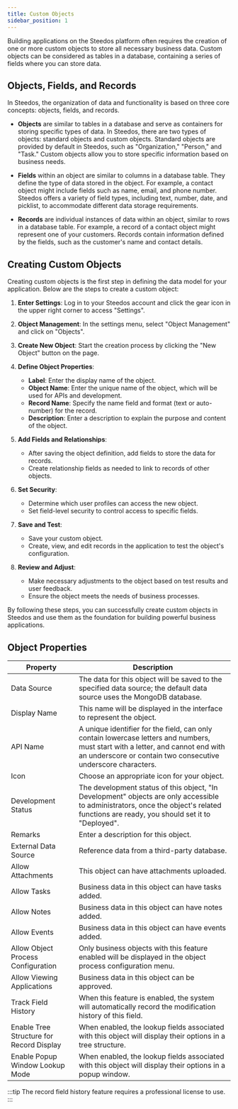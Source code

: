```yaml
---
title: Custom Objects
sidebar_position: 1
---
```


Building applications on the Steedos platform often requires the creation of one or more custom objects to store all necessary business data. Custom objects can be considered as tables in a database, containing a series of fields where you can store data.

## Objects, Fields, and Records

In Steedos, the organization of data and functionality is based on three core concepts: objects, fields, and records.

- **Objects** are similar to tables in a database and serve as containers for storing specific types of data. In Steedos, there are two types of objects: standard objects and custom objects. Standard objects are provided by default in Steedos, such as "Organization," "Person," and "Task." Custom objects allow you to store specific information based on business needs.

- **Fields** within an object are similar to columns in a database table. They define the type of data stored in the object. For example, a contact object might include fields such as name, email, and phone number. Steedos offers a variety of field types, including text, number, date, and picklist, to accommodate different data storage requirements.

- **Records** are individual instances of data within an object, similar to rows in a database table. For example, a record of a contact object might represent one of your customers. Records contain information defined by the fields, such as the customer's name and contact details.

## Creating Custom Objects

Creating custom objects is the first step in defining the data model for your application. Below are the steps to create a custom object:

1. **Enter Settings**: Log in to your Steedos account and click the gear icon in the upper right corner to access "Settings".

2. **Object Management**: In the settings menu, select "Object Management" and click on "Objects".

3. **Create New Object**: Start the creation process by clicking the "New Object" button on the page.

4. **Define Object Properties**:
   - **Label**: Enter the display name of the object.
   - **Object Name**: Enter the unique name of the object, which will be used for APIs and development.
   - **Record Name**: Specify the name field and format (text or auto-number) for the record.
   - **Description**: Enter a description to explain the purpose and content of the object.

5. **Add Fields and Relationships**:
   - After saving the object definition, add fields to store the data for records.
   - Create relationship fields as needed to link to records of other objects.

6. **Set Security**:
   - Determine which user profiles can access the new object.
   - Set field-level security to control access to specific fields.

7. **Save and Test**:
   - Save your custom object.
   - Create, view, and edit records in the application to test the object's configuration.

8. **Review and Adjust**:
   - Make necessary adjustments to the object based on test results and user feedback.
   - Ensure the object meets the needs of business processes.

By following these steps, you can successfully create custom objects in Steedos and use them as the foundation for building powerful business applications.


## Object Properties

Property | Description
-- | --
Data Source | The data for this object will be saved to the specified data source; the default data source uses the MongoDB database.
Display Name | This name will be displayed in the interface to represent the object.
API Name | A unique identifier for the field, can only contain lowercase letters and numbers, must start with a letter, and cannot end with an underscore or contain two consecutive underscore characters.
Icon | Choose an appropriate icon for your object.
Development Status | The development status of this object, "In Development" objects are only accessible to administrators, once the object's related functions are ready, you should set it to "Deployed".
Remarks | Enter a description for this object.
External Data Source | Reference data from a third-party database.
Allow Attachments | This object can have attachments uploaded.
Allow Tasks | Business data in this object can have tasks added.
Allow Notes | Business data in this object can have notes added.
Allow Events | Business data in this object can have events added.
Allow Object Process Configuration | Only business objects with this feature enabled will be displayed in the object process configuration menu.
Allow Viewing Applications | Business data in this object can be approved.
Track Field History | When this feature is enabled, the system will automatically record the modification history of this field.
Enable Tree Structure for Record Display | When enabled, the lookup fields associated with this object will display their options in a tree structure.
Enable Popup Window Lookup Mode | When enabled, the lookup fields associated with this object will display their options in a popup window.

:::tip
The record field history feature requires a professional license to use.
:::
